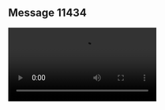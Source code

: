 ## Message 11434



![Video](https://data.iron-swords.co.il/2024/September/11/https://data.iron-swords.co.il/2024/September/11/11434/11434_media.mp4)

